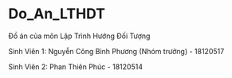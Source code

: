 # Do_An_LTHDT
Đồ án của môn Lập Trình Hướng Đối Tượng

Sinh Viên 1: Nguyễn Công Bình Phương (Nhóm trưởng) - 18120517

Sinh Viên 2: Phan Thiên Phúc - 18120514
